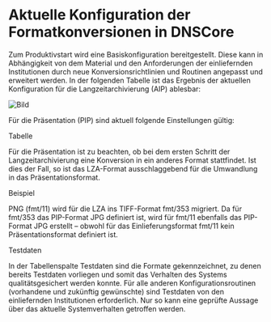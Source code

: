 # Aktuelle Konfiguration der Formatkonversionen in DNSCore
Zum Produktivstart wird eine Basiskonfiguration bereitgestellt. Diese kann in Abhängigkeit von dem Material und den Anforderungen der einliefernden Institutionen durch neue Konversionsrichtlinien und Routinen angepasst und erweitert werden.
In der folgenden Tabelle ist das Ergebnis der aktuellen Konfiguration für die Langzeitarchivierung (AIP) ablesbar:

![Bild](https://raw.githubusercontent.com/da-nrw/DNSCore/master/ContentBroker/src/main/markdown/current-conversation-LZA.jpg)

Für die Präsentation (PIP) sind aktuell folgende Einstellungen gültig:

Tabelle

Für die Präsentation ist zu beachten, ob bei dem ersten Schritt der Langzeitarchivierung eine Konversion in ein anderes Format stattfindet. Ist dies der Fall, so ist das LZA-Format ausschlaggebend für die Umwandlung in das Präsentationsformat.

Beispiel

PNG (fmt/11) wird für die LZA ins TIFF-Format fmt/353 migriert. Da für fmt/353 das PIP-Format JPG definiert ist, wird für fmt/11 ebenfalls das  PIP-Format JPG erstellt – obwohl für das Einlieferungsformat fmt/11 kein Präsentationsformat definiert ist. 

Testdaten

In der Tabellenspalte Testdaten sind die Formate gekennzeichnet, zu denen bereits Testdaten vorliegen und somit das Verhalten des Systems qualitätsgesichert werden konnte. 
Für alle anderen Konfigurationsroutinen (vorhandene und zukünftig gewünschte) sind Testdaten von den einliefernden Institutionen erforderlich. Nur so kann eine geprüfte Aussage über das aktuelle Systemverhalten getroffen werden.
